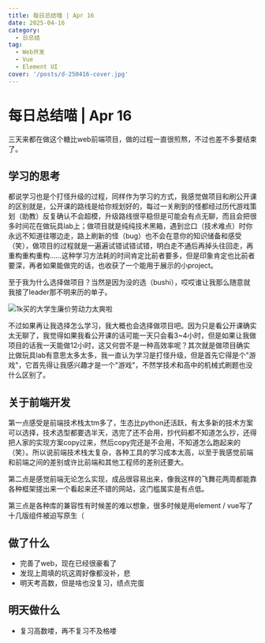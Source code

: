 ```yaml
---
title: 每日总结喵 | Apr 16
date: 2025-04-16
category:
  - 日总结
tag:
  - Web开发
  - Vue
  - Element UI
cover: '/posts/d-250416-cover.jpg'
---
```


# 每日总结喵 | Apr 16

三天来都在做这个糖比web前端项目，做的过程一直很煎熬，不过也差不多要结束了。

## 学习的思考

都说学习也是个打怪升级的过程，同样作为学习的方式，我感觉做项目和刷公开课的区别就是，公开课的路线是给你规划好的，每过一关刷到的怪都经过历代游戏策划（助教）反复确认不会超模，升级路线很平稳但是可能会有点无聊，而且会把很多时间花在做玩具lab上；做项目就是纯纯技术黑箱，遇到岔口（技术难点）时你永远不知道往哪边走，路上刷新的怪（bug）也不会在意你的知识储备和感受（笑），做项目的过程就是一遍遍试错试错试错，明白走不通后再掉头往回走，再重构重构重构……这种学习方法耗的时间肯定比前者要多，但是印象肯定也比前者要深，再者如果能做完的话，也收获了一个能用于展示的小project。

至于我为什么选择做项目？当然是因为没的选（bushi），哎哎谁让我那么随意就我接了leader那不明来历的单子。

![1k买的大学生廉价劳动力太爽啦](/posts/d-250416-1.gif)

不过如果再让我选择怎么学习，我大概也会选择做项目吧。因为只是看公开课确实太无聊了，我觉得如果我看公开课的话可能一天只会看3~4小时，但是如果让我做项目的话我一天能做12小时，这又何尝不是一种高效率呢？其次就是做项目确实比做玩具lab有意思太多太多，我一直认为学习是打怪升级，但是首先它得是个"游戏"，它首先得让我感兴趣才是一个"游戏"，不然学技术和高中的机械式刷题也没什么区别了。

## 关于前端开发

第一点感受是前端技术栈太tm多了，生态比python还活跃，有太多新的技术方案可以选择，技术选型都要选半天，选完了还不会用，抄代码都不知道怎么抄，还得把人家的实现方案copy过来，然后copy完还是不会用，不知道怎么跑起来的（笑）。所以说前端技术栈太复杂，各种工具的学习成本太高，以至于我感觉前端和前端之间的差别或许比前端和其他工程师的差别还要大。

第二点是感觉前端无论怎么实现，成品很容易出来，像我这样的飞舞花两周都能靠各种框架搓出来一个看起来还不错的网站，这门槛属实是有点低。

第三点是各种库的兼容性有时候差的难以想象，很多时候是用element / vue写了十几版组件被迫写原生（

## 做了什么
- 完善了web，现在已经很豪看了
- 发现上周填的坑这周好像都没补，悲
- 明天考高数，但是啥也没复习，绩点完蛋

## 明天做什么
- 复习高数喽，再不复习不及格喽

